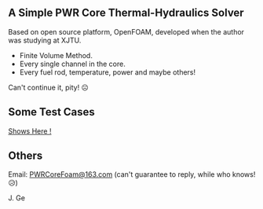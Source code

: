## A Simple PWR Core Thermal-Hydraulics Solver

Based on open source platform, OpenFOAM, developed when the author was studying at XJTU.

- Finite Volume Method.
- Every single channel in the core.
- Every fuel rod, temperature, power and maybe others!

Can't continue it, pity! :frowning_face:


## Some Test Cases

[Shows Here !](Cases.md)

## Others
Email: PWRCoreFoam@163.com (can't guarantee to reply, while who knows! :disappointed_relieved:)

J. Ge


